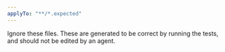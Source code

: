 ```yaml
---
applyTo: "**/*.expected"
---
```

Ignore these files. These are generated to be correct by running the tests, and should not be edited by an agent.
